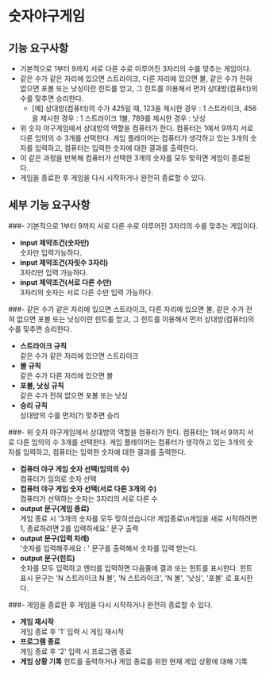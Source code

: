 # 숫자야구게임
## 기능 요구사항

- 기본적으로 1부터 9까지 서로 다른 수로 이루어진 3자리의 수를 맞추는 게임이다.
- 같은 수가 같은 자리에 있으면 스트라이크, 다른 자리에 있으면 볼, 같은 수가 전혀 없으면 포볼 또는 낫싱이란 힌트를 얻고,
  그 힌트를 이용해서 먼저 상대방(컴퓨터)의 수를 맞추면 승리한다.
    - [예] 상대방(컴퓨터)의 수가 425일 때, 123을 제시한 경우 : 1 스트라이크, 456을 제시한 경우 : 1 스트라이크 1볼, 789를 제시한 경우 : 낫싱
- 위 숫자 야구게임에서 상대방의 역할을 컴퓨터가 한다. 컴퓨터는 1에서 9까지 서로 다른 임의의 수 3개를 선택한다.
  게임 플레이어는 컴퓨터가 생각하고 있는 3개의 숫자를 입력하고, 컴퓨터는 입력한 숫자에 대한 결과를 출력한다.
- 이 같은 과정을 반복해 컴퓨터가 선택한 3개의 숫자를 모두 맞히면 게임이 종료된다.
- 게임을 종료한 후 게임을 다시 시작하거나 완전히 종료할 수 있다.

## 세부 기능 요구사항
###- 기본적으로 1부터 9까지 서로 다른 수로 이루어진 3자리의 수를 맞추는 게임이다.
- **input 제약조건(숫자만)**  
  숫자만 입력가능하다.
- **input 제약조건(자릿수 3자리)**  
  3자리만 입력 가능하다.
- **input 제약조건(서로 다른 수만)**  
  3자리의 숫자는 서로 다른 수만 입력 가능하다.

###- 같은 수가 같은 자리에 있으면 스트라이크, 다른 자리에 있으면 볼, 같은 수가 전혀 없으면 포볼 또는 낫싱이란 힌트를 얻고, 그 힌트를 이용해서 먼저 상대방(컴퓨터)의 수를 맞추면 승리한다.
- **스트라이크 규칙**  
  같은 수가 같은 자리에 있으면 스트라이크
- **볼 규칙**  
  같은 수가 다른 자리에 있으면 볼
- **포볼, 낫싱 규칙**  
  같은 수가 전혀 없으면 포볼 또는 낫싱
- **승리 규칙**  
  상대방의 수를 먼저(?) 맞추면 승리

###- 위 숫자 야구게임에서 상대방의 역할을 컴퓨터가 한다. 컴퓨터는 1에서 9까지 서로 다른 임의의 수 3개를 선택한다. 게임 플레이어는 컴퓨터가 생각하고 있는 3개의 숫자를 입력하고, 컴퓨터는 입력한 숫자에 대한 결과를 출력한다.
- **컴퓨터 야구 게임 숫자 선택(임의의 수)**  
  컴퓨터가 임의로 숫자 선택
- **컴퓨터 야구 게임 숫자 선택(서로 다른 3개의 수)**  
  컴퓨터가 선택하는 숫자는 3자리의 서로 다른 수
- **output 문구(게임 종료)**  
  게임 종료 시 '3개의 숫자를 모두 맞히셨습니다! 게임종료\n게임을 새로 시작하려면 1, 종료하려면 2를 입력하세요.' 문구 출력
- **output 문구(입력 차례)**  
  '숫자를 입력해주세요 : ' 문구를 출력해서 숫자를 입력 받는다.
- **output 문구(힌트)**  
  숫자를 모두 입력하고 엔터를 입력하면 다음줄에 결과 또는 힌트를 표시한다.
  힌트 표시 문구는 'N 스트라이크 N 볼', 'N 스트라이크', 'N 볼', '낫싱', '포볼' 로 표시한다.

###- 게임을 종료한 후 게임을 다시 시작하거나 완전히 종료할 수 있다.
- **게임 재시작**  
  게임 종료 후 '1' 입력 시 게임 재시작
- **프로그램 종료**  
  게임 종료 후 '2' 입력 시 프로그램 종료
- **게임 상황 기록**
  힌트를 출력하거나 게임 종료를 위한 현재 게임 상황에 대해 기록
